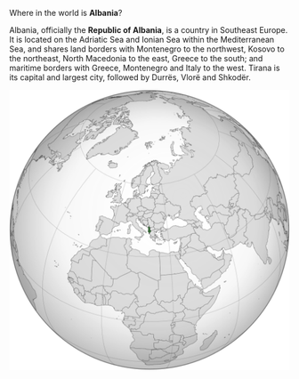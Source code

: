Where in the world is **Albania**?
<!--question-->
Albania, officially the **Republic of Albania**, is a country in Southeast Europe. It is located on the Adriatic Sea and Ionian Sea within the Mediterranean Sea, and shares land borders with Montenegro to the northwest, Kosovo to the northeast, North Macedonia to the east, Greece to the south; and maritime borders with Greece, Montenegro and Italy to the west. Tirana is its capital and largest city, followed by Durrës, Vlorë and Shkodër.

![Map of Albania](images/Albania_(orthographic_projection).svg)